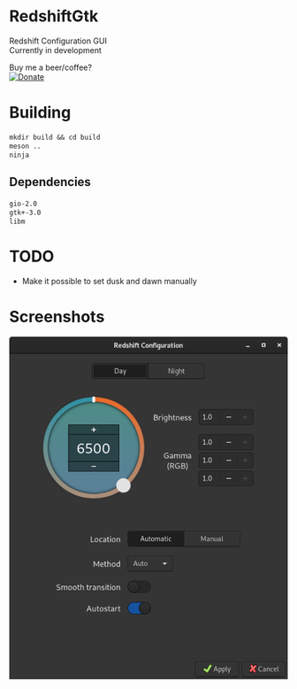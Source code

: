 # RedshiftGtk
Redshift Configuration GUI  
Currently in development  

Buy me a beer/coffee?  
[![Donate](https://img.shields.io/badge/Donate-PayPal-blue.svg)](https://paypal.me/StefanRic)

# Building
```
mkdir build && cd build
meson ..
ninja
```

## Dependencies
```
gio-2.0
gtk+-3.0
libm
```

# TODO
- Make it possible to set dusk and dawn manually

# Screenshots
![Landing view](data/screenshots/main.png)
